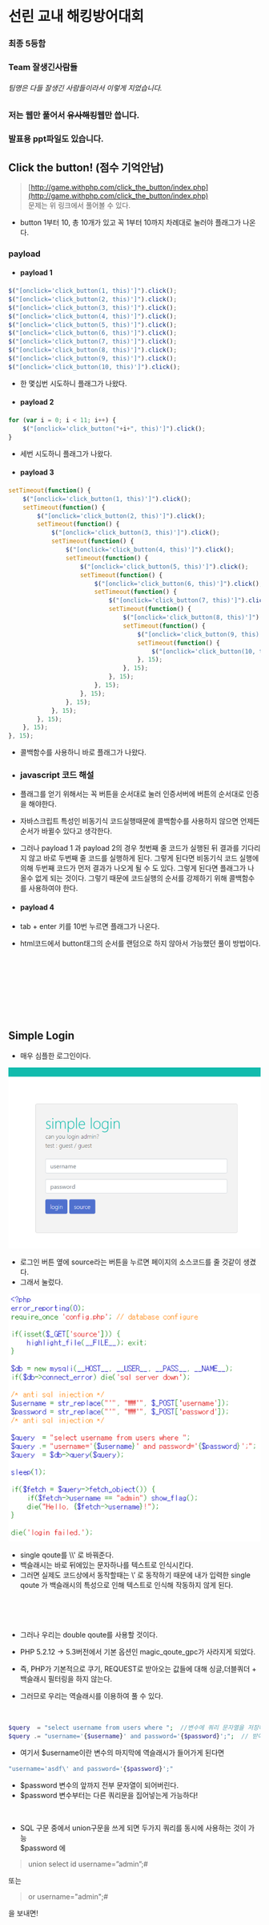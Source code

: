 # 선린 교내 해킹방어대회

### 최종 5등함
### Team 잘생긴사람들
###### 팀명은 다들 잘생긴 사람들이라서 이렇게 지었습니다.
### 저는 웹만 풀어서 <s>유사해킹</s>웹만 씁니다.
### 발표용 ppt파일도 있습니다.

## Click the button! (점수 기억안남)

> [http://game.withphp.com/click_the_button/index.php](http://game.withphp.com/click_the_button/index.php)  
> 문제는 위 링크에서 풀어볼 수 있다.
- button 1부터 10, 총 10개가 있고 꼭 1부터 10까지 차례대로 눌러야 플래그가 나온다.

### payload
- #### payload 1
```javascript
$("[onclick='click_button(1, this)']").click();
$("[onclick='click_button(2, this)']").click();
$("[onclick='click_button(3, this)']").click();
$("[onclick='click_button(4, this)']").click();
$("[onclick='click_button(5, this)']").click();
$("[onclick='click_button(6, this)']").click();
$("[onclick='click_button(7, this)']").click();
$("[onclick='click_button(8, this)']").click();
$("[onclick='click_button(9, this)']").click();
$("[onclick='click_button(10, this)']").click();
```
- 한 몇십번 시도하니 플래그가 나왔다.

- #### payload 2
```javascript
for (var i = 0; i < 11; i++) {
	$("[onclick='click_button("+i+", this)']").click();
}
```
- 세번 시도하니 플래그가 나왔다.

- #### payload 3
```javascript
setTimeout(function() {
    $("[onclick='click_button(1, this)']").click();
    setTimeout(function() {
        $("[onclick='click_button(2, this)']").click();
        setTimeout(function() {
            $("[onclick='click_button(3, this)']").click();
            setTimeout(function() {
                $("[onclick='click_button(4, this)']").click();
                setTimeout(function() {
                    $("[onclick='click_button(5, this)']").click();
                    setTimeout(function() {
                        $("[onclick='click_button(6, this)']").click();
                        setTimeout(function() {
                            $("[onclick='click_button(7, this)']").click();
                            setTimeout(function() {
                                $("[onclick='click_button(8, this)']").click();
                                setTimeout(function() {
                                    $("[onclick='click_button(9, this)']").click();
                                    setTimeout(function() {
                                        $("[onclick='click_button(10, this)']").click();
                                    }, 15);
                                }, 15);
                            }, 15);
                        }, 15);
                    }, 15);
                }, 15);
            }, 15);
        }, 15);
    }, 15);
}, 15);
```
- 콜백함수를 사용하니 바로 플래그가 나왔다.

- ### javascript 코드 해설
- 플래그를 얻기 위해서는 꼭 버튼을 순서대로 눌러 인증서버에 버튼의 순서대로 인증을 해야한다.
- 자바스크립트 특성인 비동기식 코드실행때문에 콜백함수를 사용하지 않으면 언제든 순서가 바뀔수 있다고 생각한다.
- 그러나 payload 1 과 payload 2의 경우 첫번째 줄 코드가 실행된 뒤 결과를 기다리지 않고 바로
두번째 줄 코드를 실행하게 된다. 그렇게 된다면 비동기식 코드 실행에 의해  두번째 코드가 먼저 결과가 나오게 될 수 도 있다.
그렇게 된다면 플래그가 나올수 없게 되는 것이다. 그렇기 때문에 코드실행의 순서를 강제하기 위해 콜백함수를 사용하여야 한다.

- #### payload 4 
- tab + enter 키를 10번 누르면 플래그가 나온다.
- html코드에서 button태그의 순서를 랜덤으로 하지 않아서 가능했던 풀이 방법이다.

<br>
<br>
<br>
<br>
<br>
<br>
<br>


## Simple Login
- 매우 심플한 로그인이다.


![Alt text](https://raw.githubusercontent.com/Circler-K/writeup/master/CTF/sunrinHD2018/image/1.PNG)  
- 로그인 버튼 옆에 source라는 버튼을 누르면 페이지의 소스코드를 줄 것같이 생겼다.
- 그래서 눌렀다.  

![Alt text](https://raw.githubusercontent.com/Circler-K/writeup/master/CTF/sunrinHD2018/image/2.PNG)  
- single qoute를 \\\\\' 로 바꿔준다.
- 백슬래시는 바로 뒤에있는 문자하나를 텍스트로 인식시킨다.
- 그러면 실제도 코드상에서 동작할때는 \\’ 로 동작하기 때문에 내가 입력한 single qoute 가 백슬래시의 특성으로 인해 텍스트로 인식해 작동하지 않게 된다.  

<br>
<br>
<br>

- 그러나 우리는 double qoute를 사용할 것이다.

- PHP 5.2.12 -> 5.3버전에서 기본 옵션인 magic_qoute_gpc가 사라지게 되었다.
- 즉, PHP가 기본적으로 쿠기, REQUEST로 받아오는 값들에 대해 싱글,더블쿼더 + 백슬래시 필터링을 하지 않는다.
- 그러므로 우리는 역슬래시를 이용하여 풀 수 있다.

<br>

```php
$query  = "select username from users where ";  //변수에 쿼리 문자열을 저장하고
$query .= "username='{$username}' and password='{$password}';";  // 받아온 변수와 함께 다시 이어 붙인다.
```
- 여기서 $username이란 변수의 마지막에 역슬래시가 들어가게 된다면

```php
"username='asdf\' and password='{$password}';"
```
- $password 변수의 앞까지 전부 문자열이 되어버린다.
- $password 변수부터는 다른 쿼리문을 집어넣는게 가능하다!

<br>

- SQL 구문 중에서 union구문을 쓰게 되면 두가지 쿼리를 동시에 사용하는 것이 가능  
$password 에 
> union select id username=”admin”;#  

또는

> or username="admin";#  

을 보내면!

<br>
<br>
<br>
<br>
<br>
<br>

![Alt text](https://raw.githubusercontent.com/Circler-K/writeup/master/CTF/sunrinHD2018/image/3.PNG)  
- 안뜬다.

- false sql injection 을 이용하여 테이블에 있는 모든 결과를 가져오기로 했다.

<br>

> or username=0 limit 0,1;#
- guest계정으로 로그인이 된다.

> or username=0 limit 1,1;#
- js콘솔에서 500 error를 띄워준다.
- 500 error를 띄워 주는 것을 보고 테이블에는 guest계정만 있다고 판단했다.

<br>
<br>
<br>
<br>
- mysql에서는 select 1하면 결과로 1이 나오는 특성을 이용해 풀었다.

#### 최종 payload
> username=asdf\  
> password= union select "admin" from users;#



